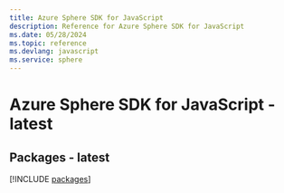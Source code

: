 ```yaml
---
title: Azure Sphere SDK for JavaScript
description: Reference for Azure Sphere SDK for JavaScript
ms.date: 05/28/2024
ms.topic: reference
ms.devlang: javascript
ms.service: sphere
---
```

# Azure Sphere SDK for JavaScript - latest
## Packages - latest
[!INCLUDE [packages](sphere-index.md)]